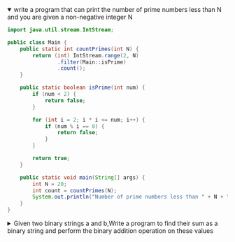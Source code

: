 <details open>
<summary>write a program that can print the number of prime numbers less than N and you are given a non-negative integer N</summary>
<p>

```java
import java.util.stream.IntStream;

public class Main {
    public static int countPrimes(int N) {
        return (int) IntStream.range(2, N)
                .filter(Main::isPrime)
                .count();
    }

    public static boolean isPrime(int num) {
        if (num < 2) {
            return false;
        }

        for (int i = 2; i * i <= num; i++) {
            if (num % i == 0) {
                return false;
            }
        }

        return true;
    }

    public static void main(String[] args) {
        int N = 20;
        int count = countPrimes(N);
        System.out.println("Number of prime numbers less than " + N + ": " + count);
    }
}

```

</p>
</details>


<details>
<summary>Given two binary strings a and b,Write a program to find their sum as a binary string and perform the binary addition operation on these values  </summary>
<p>

```java
public class Main {
    public static String addBinary(String a, String b) {
        int carry = 0; // Initialize carry to 0
        StringBuilder result = new StringBuilder(); // StringBuilder to build the result string

        // Pad the strings with leading zeros if necessary
        int maxLength = Math.max(a.length(), b.length());
        while (a.length() < maxLength)
            a = "0" + a;
        while (b.length() < maxLength)
            b = "0" + b;

        // Perform binary addition
        for (int i = maxLength - 1; i >= 0; i--) {
            int digitA = a.charAt(i) - '0';
            int digitB = b.charAt(i) - '0';
            int sum = digitA + digitB + carry;
            result.insert(0, sum % 2); // Append the result (sum modulo 2) to the left side
            carry = sum / 2; // Determine the carry-over value for the next addition
        }

        // Handle any remaining carry-over
        if (carry > 0)
            result.insert(0, carry);

        return result.toString();
    }

    public static void main(String[] args) {
        String a = "1010";
        String b = "1111";
        String sum = addBinary(a, b);
        System.out.println("Sum: " + sum);
    }
}

```

</p>
</details>
